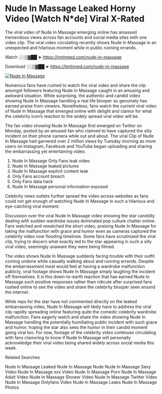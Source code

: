 ﻿# Nude In Massage Leaked Horny Video [Watch N*de] Viral X-Rated

The viral video of ﻿Nude In Massage emerging online has amassed tremendous views across fan accounts and social media sites with one video clip. The viral video circulating recently shows ﻿Nude In Massage in an unexpected and hilarious moment while in public running errands. 

Watch ░░▒▓██ ➤ https://hmhmed.com/nude-in-massage

Download ░░▒▓██ ➤ https://hmhmed.com/nude-in-massage

[![Nude In Massage](https://i.imgur.com/dJHk4Zq.gif)](https://hmhmed.com/nude-in-massage)

Numerous fans have rushed to watch the viral video and share the clip amongst followers featuring ﻿Nude In Massage caught in an amusing and awkward situation. While surprising, the authentic and candid video showing ﻿Nude In Massage handling a real life blooper so genuinely has earned praise from viewers. Nonetheless, fans watch the current viral video of ﻿Nude In Massage that emerged online with delight and clamor for what the celebrity icon’s reaction to the widely spread viral video will be.

The fan video showing ﻿Nude In Massage first emerged on Twitter on Monday, posted by an amused fan who claimed to have captured the silly incident on their phone camera while out and about. The viral Clip of ﻿Nude In Massage had garnered over 2 million views by Tuesday morning as more users on Instagram, Facebook and YouTube began uploading and sharing the embarrassing yet entertaining video. 

1. ﻿Nude In Massage Only Fans leak video
2. ﻿Nude In Massage leaked pictures
3. ﻿Nude In Massage explicit content leak
4. Only Fans account breach
5. Only Fans data hack
6. ﻿Nude In Massage personal information exposed

Celebrity news outlets further spread the video across websites as fans could not get enough of watching ﻿Nude In Massage in such a hilarious and eye-catching viral moment. 

Discussion over the viral ﻿Nude In Massage video showing the star candidly dealing with sudden wardrobe issues dominated pop culture chatter online. Fans watched and rewatched the short video, praising ﻿Nude In Massage for taking the malfunction with grace and humor even as cameras captured the celebrity video now flooding timelines. Some fans have scrutinized the viral clip, trying to discern what exactly led to the star appearing in such a silly viral video, seemingly unaware they were being filmed.

The video shows ﻿Nude In Massage suddenly facing trouble with their outfit coming undone while casually walking about and running errands. Despite the embarrassment most would feel at having a wardrobe malfunction publicly, viral footage shows ﻿Nude In Massage simply laughing the incident off themselves. It is this down-to-earth reaction that has earned ﻿Nude In Massage such positive responses rather than ridicule after surprised fans rushed online to see the video and share the celebrity blooper seen around the internet.  

While reps for the star have not commented directly on the leaked embarrassing video, ﻿Nude In Massage will likely have to address the viral clip rapidly spreading online featuring quite the comedic celebrity wardrobe malfunction. Fans eagerly watch and share the video showing ﻿Nude In Massage handling the potentially humiliating public incident with such grace and humor, hoping the star also sees the humor in their candid moment going viral too. For now, footage of the celebrity video continues circulating with fans clamoring to know if ﻿Nude In Massage will personally acknowledge their viral video being shared widely across social media this week.

Related Searches

﻿Nude In Massage Leaked
﻿Nude In Massage Nude
﻿Nude In Massage Sexy Video
﻿Nude In Massage xxx Video
﻿Nude In Massage Porn
﻿Nude In Massage Adult Video
﻿Nude In Massage Shower Video
﻿Nude In Massage Twitter Video
﻿Nude In Massage Onlyfans Video
﻿Nude In Massage Leaks
﻿Nude In Massage Photos
